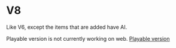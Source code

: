 # V8
Like V6, except the items that are added have AI.

Playable version is not currently working on web.
[Playable version](http://version-eight.s3-website-us-east-1.amazonaws.com)
